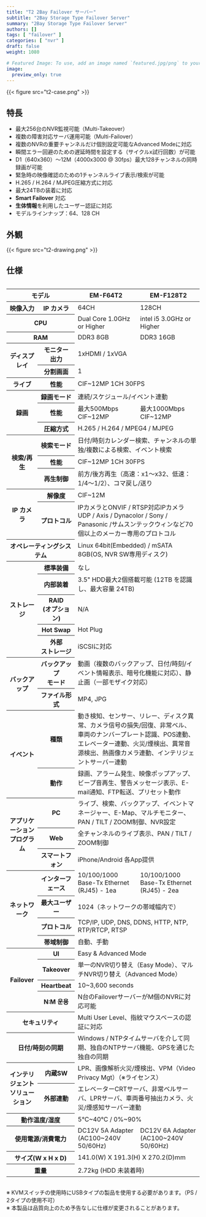 ```yaml
---
title: "T2 2Bay Failover サーバー"
subtitle: "2Bay Storage Type Failover Server"
summary: "2Bay Storage Type Failover Server"
authors: []
tags: [ "failover" ]
categories: [ "nvr" ]
draft: false
weight: 1080

# Featured Image: To use, add an image named `featured.jpg/png` to your page's folder.
image:
  preview_only: true
---
```


<div class="container">
<div class="row justify-content-center">
<div class="col-sm-6">

{{< figure src="t2-case.png" >}}

</div>
</div>
</div>

<div class="container">
<div class="row align-items-top">
<div class="col-12 col-sm-8 pl-0">

## 特長

- 最大256台のNVR監視可能（Multi-Takeover）
- 複数の障害対応サーバ運用可能（Multi-Failover）
- 複数のNVRの重要チャンネルだけ個別設定可能なAdvanced Modeに対応
- 瞬間エラー回避のための遅延時間を設定する（サイクルx試行回数）が可能
- D1（640x360）〜12M（4000x3000 @ 30fps）最大128チャンネルの同時録画が可能
- 緊急時の映像確認のための1チャンネルライブ表示/検索が可能
- H.265 / H.264 / MJPEG圧縮方式に対応
- 最大24TBの装着に対応
- **Smart Failover** 対応
- **生体情報**を利用したユーザー認証に対応
- モデルラインナップ：64、128 CH

</div>
<div class="col-12 col-sm-4 pl-0">

## 外観

{{< figure src="t2-drawing.png" >}}

</div>
</div>
</div>

## 仕様

<div style="overflow-x: auto">
<table class="spec">
<thead>
<tr>
<th colspan="2">モデル</th>
<th>EM-F64T2</th>
<th>EM-F128T2</th>
</tr>
</thead>
<tbody>
<tr>
<th>映像入力</th>
<th>IP カメラ</th>
<td>64CH</td>
<td>128CH</td>
</tr>
<tr>
<th colspan="2">CPU</th>
<td>Dual Core 1.0GHz or Higher</td>
<td>intel i5 3.0GHz or Higher</td>
</tr>
<tr>
<th colspan="2">RAM</th>
<td>DDR3 8GB</td>
<td>DDR3 16GB</td>
</tr>
<tr>
<th rowspan="2">ディスプレイ</th>
<th>モニター<br>出力</th>
<td colspan="2">1xHDMI / 1xVGA</td>
</tr>
<tr>
<th>分割画面</th>
<td colspan="2">1</td>
</tr>
<tr>
<th>ライブ</th>
<th>性能</th>
<td colspan="2">CIF~12MP 1CH 30FPS</td>
</tr>
<tr>
<th rowspan="3">録画</th>
<th>録画モード</th>
<td colspan="2">連続/スケジュール/イベント連動</td>
</tr>
<tr>
<th>性能</th>
<td>最大500Mbps<br>CIF~12MP</td>
<td>最大1000Mbps<br>CIF~12MP</td>
</tr>
<tr>
<th>圧縮方式</th>
<td colspan="2">H.265 / H.264 / MPEG4 / MJPEG</td>
</tr>
<tr>
<th rowspan="3">検索/再生</th>
<th>検索モード</th>
<td colspan="2">日付/時刻カレンダー検索、チャンネルの単独/複数による検索、イベント検索</td>
</tr>
<tr>
<th>性能</th>
<td colspan="2">CIF~12MP 1CH 30FPS</td>
</tr>
<tr>
<th>再生制御</th>
<td colspan="2">前方/後方再生（高速：x1〜x32、低速：1/4〜1/2）、コマ戻し/送り</td>
</tr>
<tr>
<th rowspan="2">IP カメラ</th>
<th>解像度</td>
<td colspan="2">CIF~12M</td>
</tr>
<tr>
<th>プロトコル</th>
<td colspan="2">IPカメラとONVIF / RTSP対応IPカメラUDP / Axis / Dynacolor / Sony / Panasonic /サムスンテックウィンなど70個以上のメーカー専用のプロトコル</td>
</tr>
<tr>
<th colspan="2">オペレーティングシステム</th>
<td colspan="2">Linux 64bit(Embedded) / mSATA 8GB(OS, NVR SW専用ディスク)</td>
</tr>
<tr>
<th rowspan="5">ストレージ</th>
<th>標準装備</th>
<td colspan="2">なし</td>
</tr>
<tr>
<th>内部装着</th>
<td colspan="2">3.5" HDD最大2個搭載可能 (12TB を認識し、最大容量 24TB)</td>
</tr>
<tr>
<th>RAID<br>(オプション)</th>
<td colspan="2">N/A</td>
</tr>
<tr>
<th>Hot Swap</th>
<td colspan="2">Hot Plug</td>
</tr>
<tr>
<th>外部<br>ストレージ</th>
<td colspan="2">iSCSIに対応</td>
</tr>
<tr>
<th rowspan="2">バックアップ</th>
<th>バックアップ<br>モード</th>
<td colspan="2">動画（複数のバックアップ、日付/時刻/イベント情報表示、暗号化機能に対応）、静止画（一部モザイク対応）</td>
</tr>
<tr>
<th>ファイル形式</th>
<td colspan="2">MP4, JPG</td>
</tr>
<tr>
<th rowspan="2">イベント</th>
<th>種類</th>
<td colspan="2">動き検知、センサー、リレー、ディスク異常、カメラ信号の損失/回復、非常ベル、車両のナンバープレート認識、POS連動、エレベーター連動、火災/煙検出、異常音源検出、熱画像カメラ連動、インテリジェントサーバー連動</td>
</tr>
<tr>
<th>動作</th>
<td colspan="2">録画、アラーム発生、映像ポップアップ、ビープ音再生、警告メッセージ表示、E-mail通知、FTP転送、プリセット動作</td>
</tr>
<tr>
<th rowspan="3">アプリケーション<br>プログラム</th>
<th>PC</th>
<td colspan="2">ライブ、検索、バックアップ、イベントマネージャー、E-Map、マルチモニター、PAN / TILT / ZOOM制御、NVR設定</td>
</tr>
<tr>
<th>Web</th>
<td colspan="2">全チャンネルのライブ表示、PAN / TILT / ZOOM制御</td>
</tr>
<tr>
<th>スマートフォン</th>
<td colspan="2">iPhone/Android 各App提供</td>
</tr>
<tr>
<th rowspan="4">ネットワーク</th>
<th>インターフェース</th>
<td>10/100/1000 Base-Tx Ethernet (RJ45) - 1ea</td>
<td>10/100/1000 Base-Tx Ethernet (RJ45) - 2ea</td>
</tr>
<tr>
<th>最大ユーザー</th>
<td colspan="2">1024（ネットワークの帯域幅内で）</td>
</tr>
<tr>
<th>プロトコル</th>
<td colspan="2">TCP/IP, UDP, DNS, DDNS, HTTP, NTP, RTP/RTCP, RTSP</td>
</tr>
<tr>
<th>帯域制御</th>
<td colspan="2">自動、手動</td>
</tr>
<tr>
<th rowspan="4">Failover</th>
<th>UI</th>
<td colspan="2">Easy & Advanced Mode</td>
</tr>
<tr>
<th>Takeover</th>
<td colspan="2">単一のNVR切り替え（Easy Mode）、マルチNVR切り替え（Advanced Mode）</td>
</tr>
<tr>
<th>Heartbeat</th>
<td colspan="2">10~3,600 seconds</td>
</tr>
<tr>
<th>N:M 운용</th>
<td colspan="2">N台のFailoverサーバーがM個のNVRに対応可能</td>
</tr>
<tr>
<th colspan="2">セキュリティ</th>
<td colspan="2">Multi User Level、指紋マウスベースの認証に対応</td>
</tr>
<tr>
<th colspan="2">日付/時刻の同期</th>
<td colspan="2">Windows / NTPタイムサーバを介して同期、独自のNTPサーバ機能、GPSを通じた独自の同期</td>
</tr>
<tr>
<th rowspan="2">インテリジェント<br>ソリューション</th>
<th>内蔵SW</th>
<td colspan="2">LPR、画像解析火災/煙検出、VPM（Video Privacy Mgt）（※ライセンス）</td>
</tr>
<tr>
<th>外部連動</th>
<td colspan="2">エレベーターCRTサーバ、非常ベルサーバ、LPRサーバ、車両番号抽出カメラ、火災/煙感知サーバー連動</td>
</tr>
<tr>
<th colspan="2">動作温度/湿度</th>
<td colspan="2">5℃~40℃ / 0%~90%</td>
</tr>
<tr>
<th colspan="2">使用電源/消費電力</th>
<td>DC12V 5A Adapter (AC100~240V 50/60Hz)</td>
<td>DC12V 6A Adapter (AC100~240V 50/60Hz)</td>
</tr>
<tr>
<th colspan="2">サイズ(W x H x D)</th>
<td colspan="2">141.0(W) Ⅹ 191.3(H) Ⅹ 270.2(D)mm</td>
</tr>
<tr>
<th colspan="2">重量</th>
<td colspan="2">2.72kg (HDD 未装着時)</td>
</tr>
</tbody>
</table>
</div>

※ KVMスイッチの使用時にUSBタイプの製品を使用する必要があります。（PS / 2タイプの使用不可）  
※ 本製品は品質向上のため予告なしに仕様が変更されることがあります。
